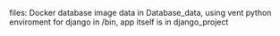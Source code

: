 


files:
Docker database image data in Database_data, using vent python enviroment for django in /bin, app itself is in django_project
